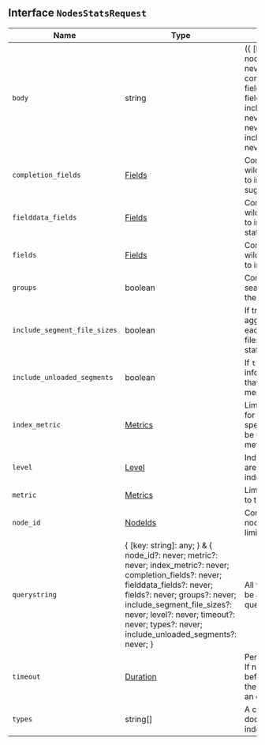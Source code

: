 ## Interface `NodesStatsRequest`

| Name | Type | Description |
| - | - | - |
| `body` | string | ({ [key: string]: any; } & { node_id?: never; metric?: never; index_metric?: never; completion_fields?: never; fielddata_fields?: never; fields?: never; groups?: never; include_segment_file_sizes?: never; level?: never; timeout?: never; types?: never; include_unloaded_segments?: never; }) | All values in `body` will be added to the request body. |
| `completion_fields` | [Fields](./Fields.md) | Comma-separated list or wildcard expressions of fields to include in fielddata and suggest statistics. |
| `fielddata_fields` | [Fields](./Fields.md) | Comma-separated list or wildcard expressions of fields to include in fielddata statistics. |
| `fields` | [Fields](./Fields.md) | Comma-separated list or wildcard expressions of fields to include in the statistics. |
| `groups` | boolean | Comma-separated list of search groups to include in the search statistics. |
| `include_segment_file_sizes` | boolean | If true, the call reports the aggregated disk usage of each one of the Lucene index files (only applies if segment stats are requested). |
| `include_unloaded_segments` | boolean | If `true`, the response includes information from segments that are not loaded into memory. |
| `index_metric` | [Metrics](./Metrics.md) | Limit the information returned for indices metric to the specific index metrics. It can be used only if indices (or all) metric is specified. |
| `level` | [Level](./Level.md) | Indicates whether statistics are aggregated at the cluster, index, or shard level. |
| `metric` | [Metrics](./Metrics.md) | Limit the information returned to the specified metrics |
| `node_id` | [NodeIds](./NodeIds.md) | Comma-separated list of node IDs or names used to limit returned information. |
| `querystring` | { [key: string]: any; } & { node_id?: never; metric?: never; index_metric?: never; completion_fields?: never; fielddata_fields?: never; fields?: never; groups?: never; include_segment_file_sizes?: never; level?: never; timeout?: never; types?: never; include_unloaded_segments?: never; } | All values in `querystring` will be added to the request querystring. |
| `timeout` | [Duration](./Duration.md) | Period to wait for a response. If no response is received before the timeout expires, the request fails and returns an error. |
| `types` | string[] | A comma-separated list of document types for the indexing index metric. |
